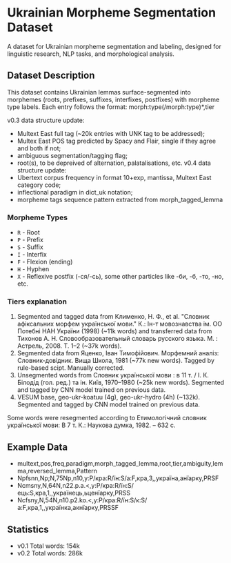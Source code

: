 # Ukrainian Morpheme Segmentation Dataset
A dataset for Ukrainian morpheme segmentation and labeling, designed for linguistic research, NLP tasks, and morphological analysis.

## Dataset Description

This dataset contains Ukrainian lemmas surface-segmented into morphemes (roots, prefixes, suffixes, interfixes, postfixes) with morpheme type labels. Each entry follows the format:
morph:type(/morph:type)*,tier

v0.3 data structure update:
- Multext East full tag (~20k entries with UNK tag to be addressed);
- Multex East POS tag predicted by Spacy and Flair, single if they agree and both if not;
- ambiguous segmentation/tagging flag;
- root(s), to be depreived of alternation, palatalisations, etc.
v0.4 data structure update:
- Ubertext corpus frequency in format 10+exp, mantissa, Multext East category code;
- inflectional paradigm in dict_uk notation;
- morpheme tags sequence pattern extracted from morph_tagged_lemma


### Morpheme Types
- `R` - Root
- `P` - Prefix
- `S` - Suffix
- `I` - Interfix
- `F` - Flexion (ending)
- `H` - Hyphen
- `X` - Reflexive postfix (-ся/-сь), some other particles like -би, -б, -то, -но, etc.

### Tiers explanation
1. Segmented and tagged data from Клименко, Н. Ф., et al. "Словник афіксальних морфем української мови." К.: Ін-т мовознавства ім. ОО Потебні НАН України (1998) (~11k words) and transferred data from Тихонов А. Н. Словообразовательный словарь русского языка. М. : Астрель, 2008. Т. 1–2 (~37k words).
2. Segmented data from Яценко, Іван Тимофійович. Морфемний аналіз: Словник-довідник. Вища Школа, 1981 (~77k new words). Tagged by rule-based scipt. Manually corrected.
3. Unsegmented words from Словник української мови : в 11 т. / І. К. Білодід (гол. ред.) та ін. Київ, 1970–1980 (~25k new words). Segmented and tagged by CNN model trained on previous data.
4. VESUM base, geo-ukr-koatuu (4g), geo-ukr-hydro (4h) (~132k). Segmented and tagged by CNN model trained on previous data.

Some words were resegmented according to Етимологічний словник української мови: В 7 т. К.: Наукова думка, 1982. – 632 с.

## Example Data
- multext,pos,freq,paradigm,morph_tagged_lemma,root,tier,ambiguity,lemma,reversed_lemma,Pattern
- Npfsnn,Np;N,75Np,n10,у:P/кра:R/їн:S/а:F,кра,3,,україна,анїарку,PRSF
- Ncmsny,N,64N,n22.p.a.<,у:P/кра:R/їн:S/ець:S,кра,1,,українець,ьценїарку,PRSS
- Ncfsny,N,54N,n10.p2.ko.<,у:P/кра:R/їн:S/к:S/а:F,кра,1,,українка,акнїарку,PRSSF


## Statistics
- v0.1 Total words: 154k
- v0.2 Total words: 286k
